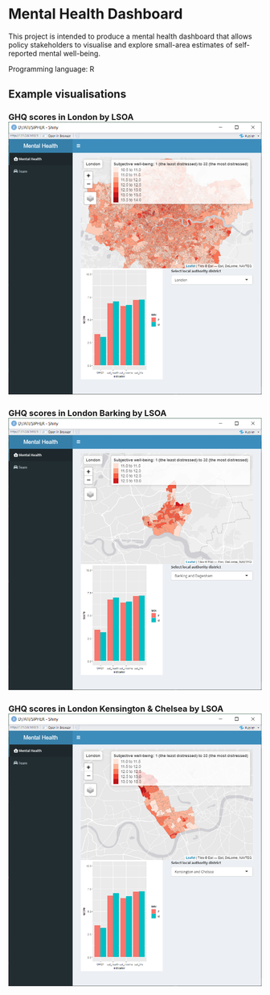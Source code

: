 # Mental Health Dashboard

This project is intended to produce a mental health dashboard that allows policy stakeholders to visualise and explore small-area estimates of self-reported mental well-being.

Programming language: R

## Example visualisations
### GHQ scores in London by LSOA ![GHQ scores in London by LSOA](./images/London.png)
### GHQ scores in London Barking by LSOA ![GHQ scores in London Barking by LSOA](./images/Barking.png)
### GHQ scores in London Kensington & Chelsea by LSOA ![GHQ scores in London Kensington & Chelsea by LSOA](./images/Chelsea.png)
